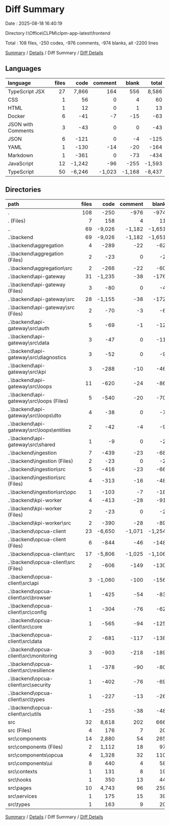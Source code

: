 # Diff Summary

Date : 2025-08-18 16:40:19

Directory l:\\Office\\CLPM\\clpm-app-latest\\frontend

Total : 108 files,  -250 codes, -976 comments, -974 blanks, all -2200 lines

[Summary](results.md) / [Details](details.md) / Diff Summary / [Diff Details](diff-details.md)

## Languages
| language | files | code | comment | blank | total |
| :--- | ---: | ---: | ---: | ---: | ---: |
| TypeScript JSX | 27 | 7,866 | 164 | 556 | 8,586 |
| CSS | 1 | 56 | 0 | 4 | 60 |
| HTML | 1 | 12 | 0 | 1 | 13 |
| Docker | 6 | -41 | -7 | -15 | -63 |
| JSON with Comments | 3 | -43 | 0 | 0 | -43 |
| JSON | 6 | -121 | 0 | -4 | -125 |
| YAML | 1 | -130 | -14 | -20 | -164 |
| Markdown | 1 | -361 | 0 | -73 | -434 |
| JavaScript | 12 | -1,242 | -96 | -255 | -1,593 |
| TypeScript | 50 | -6,246 | -1,023 | -1,168 | -8,437 |

## Directories
| path | files | code | comment | blank | total |
| :--- | ---: | ---: | ---: | ---: | ---: |
| . | 108 | -250 | -976 | -974 | -2,200 |
| . (Files) | 7 | 158 | 4 | 11 | 173 |
| .. | 69 | -9,026 | -1,182 | -1,651 | -11,859 |
| ..\\backend | 69 | -9,026 | -1,182 | -1,651 | -11,859 |
| ..\\backend\\aggregation | 4 | -289 | -22 | -62 | -373 |
| ..\\backend\\aggregation (Files) | 2 | -23 | 0 | -2 | -25 |
| ..\\backend\\aggregation\\src | 2 | -266 | -22 | -60 | -348 |
| ..\\backend\\api-gateway | 31 | -1,235 | -38 | -176 | -1,449 |
| ..\\backend\\api-gateway (Files) | 3 | -80 | 0 | -4 | -84 |
| ..\\backend\\api-gateway\\src | 28 | -1,155 | -38 | -172 | -1,365 |
| ..\\backend\\api-gateway\\src (Files) | 2 | -70 | -3 | -6 | -79 |
| ..\\backend\\api-gateway\\src\\auth | 5 | -69 | -1 | -12 | -82 |
| ..\\backend\\api-gateway\\src\\data | 3 | -47 | 0 | -11 | -58 |
| ..\\backend\\api-gateway\\src\\diagnostics | 3 | -52 | 0 | -9 | -61 |
| ..\\backend\\api-gateway\\src\\kpi | 3 | -288 | -10 | -46 | -344 |
| ..\\backend\\api-gateway\\src\\loops | 11 | -620 | -24 | -86 | -730 |
| ..\\backend\\api-gateway\\src\\loops (Files) | 5 | -540 | -20 | -70 | -630 |
| ..\\backend\\api-gateway\\src\\loops\\dto | 4 | -38 | 0 | -7 | -45 |
| ..\\backend\\api-gateway\\src\\loops\\entities | 2 | -42 | -4 | -9 | -55 |
| ..\\backend\\api-gateway\\src\\shared | 1 | -9 | 0 | -2 | -11 |
| ..\\backend\\ingestion | 7 | -439 | -23 | -68 | -530 |
| ..\\backend\\ingestion (Files) | 2 | -23 | 0 | -2 | -25 |
| ..\\backend\\ingestion\\src | 5 | -416 | -23 | -66 | -505 |
| ..\\backend\\ingestion\\src (Files) | 4 | -313 | -16 | -48 | -377 |
| ..\\backend\\ingestion\\src\\opc | 1 | -103 | -7 | -18 | -128 |
| ..\\backend\\kpi-worker | 4 | -413 | -28 | -91 | -532 |
| ..\\backend\\kpi-worker (Files) | 2 | -23 | 0 | -2 | -25 |
| ..\\backend\\kpi-worker\\src | 2 | -390 | -28 | -89 | -507 |
| ..\\backend\\opcua-client | 23 | -6,650 | -1,071 | -1,254 | -8,975 |
| ..\\backend\\opcua-client (Files) | 6 | -844 | -46 | -148 | -1,038 |
| ..\\backend\\opcua-client\\src | 17 | -5,806 | -1,025 | -1,106 | -7,937 |
| ..\\backend\\opcua-client\\src (Files) | 2 | -606 | -149 | -130 | -885 |
| ..\\backend\\opcua-client\\src\\api | 3 | -1,060 | -100 | -156 | -1,316 |
| ..\\backend\\opcua-client\\src\\browser | 1 | -425 | -54 | -83 | -562 |
| ..\\backend\\opcua-client\\src\\config | 1 | -304 | -76 | -62 | -442 |
| ..\\backend\\opcua-client\\src\\core | 1 | -565 | -94 | -125 | -784 |
| ..\\backend\\opcua-client\\src\\data | 2 | -681 | -117 | -138 | -936 |
| ..\\backend\\opcua-client\\src\\monitoring | 3 | -903 | -218 | -189 | -1,310 |
| ..\\backend\\opcua-client\\src\\resilience | 1 | -378 | -90 | -80 | -548 |
| ..\\backend\\opcua-client\\src\\security | 1 | -402 | -76 | -69 | -547 |
| ..\\backend\\opcua-client\\src\\types | 1 | -227 | -13 | -26 | -266 |
| ..\\backend\\opcua-client\\src\\utils | 1 | -255 | -38 | -48 | -341 |
| src | 32 | 8,618 | 202 | 666 | 9,486 |
| src (Files) | 4 | 176 | 7 | 20 | 203 |
| src\\components | 14 | 2,880 | 54 | 265 | 3,199 |
| src\\components (Files) | 2 | 1,112 | 18 | 97 | 1,227 |
| src\\components\\opcua | 4 | 1,328 | 32 | 110 | 1,470 |
| src\\components\\ui | 8 | 440 | 4 | 58 | 502 |
| src\\contexts | 1 | 131 | 8 | 19 | 158 |
| src\\hooks | 1 | 350 | 13 | 44 | 407 |
| src\\pages | 10 | 4,743 | 96 | 259 | 5,098 |
| src\\services | 1 | 175 | 15 | 39 | 229 |
| src\\types | 1 | 163 | 9 | 20 | 192 |

[Summary](results.md) / [Details](details.md) / Diff Summary / [Diff Details](diff-details.md)